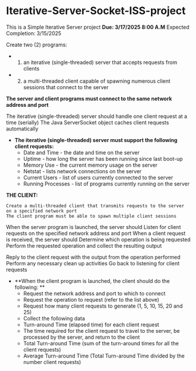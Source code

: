 # Iterative-Server-Socket-ISS-project
This is a Simple Iterative Server project
**Due: 3/17/2025 8:00 A.M**
Expected Completion: 3/15/2025

Create two (2) programs: 
- 1) an iterative (single-threaded) server that accepts requests from clients
- 2) a multi-threaded client capable of spawning numerous client sessions that connect to the server
 
**The server and client programs must connect to the same network address and port**

The iterative (single-threaded) server should handle one client request at a time (serially)
The Java ServerSocket object caches client requests automatically
- **The iterative (single-threaded) server must support the following client requests:**
    - Date and Time - the date and time on the server
    - Uptime - how long the server has been running since last boot-up
    - Memory Use - the current memory usage on the server
    - Netstat - lists network connections on the server
    - Current Users - list of users currently connected to the server
    - Running Processes - list of programs currently running on the server
 
**THE CLIENT:**

    Create a multi-threaded client that transmits requests to the server on a specified network port
    The client program must be able to spawn multiple client sessions

    
When the server program is launched, the server should
Listen for client requests on the specified network address and port
When a client request is received, the server should Determine which operation is being requested
Perform the requested operation and collect the resulting output

Reply to the client request with the output from the operation performed
Perform any necessary clean up activities
Go back to listening for client requests
- **When the client program is launched, the client should do the following: **
    - Request the network address and port to which to connect
    - Request the operation to request (refer to the list above)
    - Request how many client requests to generate (1, 5, 10, 15, 20 and 25)
    - Collect the following data
    - Turn-around Time (elapsed time) for each client request
    - The time required for the client request to travel to the server, be processed by the server, and return to the client
    - Total Turn-around Time (sum of the turn-around times for all the client requests)
    - Average Turn-around Time (Total Turn-around Time divided by the number client requests)

